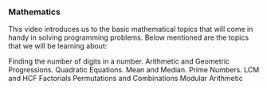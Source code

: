 ### Mathematics
This video introduces us to the basic mathematical topics that will come in handy in solving programming problems. Below mentioned are the topics that we will be learning about:

Finding the number of digits in a number.
Arithmetic and Geometric Progressions.
Quadratic Equations.
Mean and Median.
Prime Numbers.
LCM and HCF
Factorials
Permutations and Combinations
Modular Arithmetic